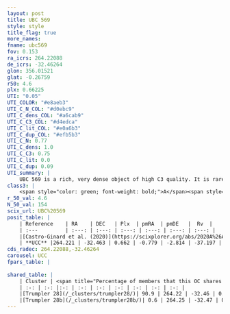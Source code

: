 ```yaml
---
layout: post
title: UBC 569
style: style
title_flag: true
more_names: 
fname: ubc569
fov: 0.153
ra_icrs: 264.22088
de_icrs: -32.46264
glon: 356.01521
glat: -0.26759
r50: 4.6
plx: 0.66225
UTI: "0.05"
UTI_COLOR: "#e8aeb3"
UTI_C_N_COL: "#d0ebc9"
UTI_C_dens_COL: "#a6cab9"
UTI_C_C3_COL: "#d4edca"
UTI_C_lit_COL: "#e0a6b3"
UTI_C_dup_COL: "#efb5b3"
UTI_C_N: 0.77
UTI_C_dens: 1.0
UTI_C_C3: 0.75
UTI_C_lit: 0.0
UTI_C_dup: 0.09
UTI_summary: |
    UBC 569 is a rich, very dense object of high C3 quality. It is rarely studied in the literature.<br><br><span style="color: #99180f; font-weight: bold;">Warning: </span>This is very likely a duplicate object, which shares a large percentage of members with at least one previously reported entry.
class3: |
    <span style="color: green; font-weight: bold;">A</span><span style="color: #FFC300; font-weight: bold;">B</span>
r_50_val: 4.6
N_50_val: 154
scix_url: UBC%20569
posit_table: |
    | Reference    | RA    | DEC   | Plx  | pmRA  | pmDE   |  Rv  |
    | :---         | :---: | :---: | :---: | :---: | :---: | :---: |
    |[Castro-Ginard et al. (2020)](https://scixplorer.org/abs/2020A%26A...635A..45C) | 264.213 | -32.486 | 0.68 | -0.706 | -2.771 | -- |
    | **UCC** |264.221 | -32.463 | 0.662 | -0.779 | -2.814 | -37.197 | 
cds_radec: 264.22088,-32.46264
carousel: UCC
fpars_table: |
    
shared_table: |
    | Cluster | <span title="Percentage of members that this OC shares with the ones listed">%</span>   | RA   | DEC   | Plx   | pmRA  | pmDE  | Rv | UTI |
    | :-: | :-: |:-: | :-: | :-: | :-: | :-: | :-: | :-: |
    |[Trumpler 28](/_clusters/trumpler28/)| 90.9 | 264.22 | -32.46 | 0.65 | -0.84 | -2.83 | -48.36 |0.91 |
    |[Trumpler 28b](/_clusters/trumpler28b/)| 0.6 | 264.25 | -32.47 | 0.26 | -0.93 | -2.52 | -12.36 |0.29 |
---
```

